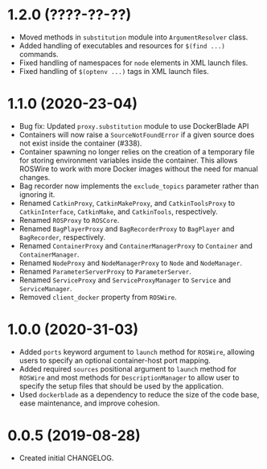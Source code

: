 # 1.2.0 (????-??-??)

* Moved methods in `substitution` module into `ArgumentResolver` class.
* Added handling of executables and resources for `$(find ...)` commands.
* Fixed handling of namespaces for `node` elements in XML launch files.
* Fixed handling of `$(optenv ...)` tags in XML launch files.


# 1.1.0 (2020-23-04)

* Bug fix: Updated `proxy.substitution` module to use DockerBlade API
* Containers will now raise a `SourceNotFoundError` if a given source does
  not exist inside the container (#338).
* Container spawning no longer relies on the creation of a temporary file
  for storing environment variables inside the container. This allows
  ROSWire to work with more Docker images without the need for manual
  changes.
* Bag recorder now implements the `exclude_topics` parameter rather than
  ignoring it.
* Renamed `CatkinProxy`, `CatkinMakeProxy`, and `CatkinToolsProxy` to
  `CatkinInterface`, `CatkinMake`, and `CatkinTools`, respectively.
* Renamed `ROSProxy` to `ROSCore`.
* Renamed `BagPlayerProxy` and `BagRecorderProxy` to `BagPlayer` and
  `BagRecorder`, respectively.
* Renamed `ContainerProxy` and `ContainerManagerProxy` to `Container` and
  `ContainerManager`.
* Renamed `NodeProxy` and `NodeManagerProxy` to `Node` and `NodeManager`.
* Renamed `ParameterServerProxy` to `ParameterServer`.
* Renamed `ServiceProxy` and `ServiceProxyManager` to `Service` and
  `ServiceManager`.
* Removed `client_docker` property from `ROSWire`.


# 1.0.0 (2020-31-03)

* Added `ports` keyword argument to `launch` method for `ROSWire`, allowing
  users to specify an optional container-host port mapping.
* Added required `sources` positional argument to `launch` method for `ROSWire`
  and most methods for `DescriptionManager` to allow user to specify the setup
  files that should be used by the application.
* Used `dockerblade` as a dependency to reduce the size of the code base,
  ease maintenance, and improve cohesion.


# 0.0.5 (2019-08-28)

* Created initial CHANGELOG.
